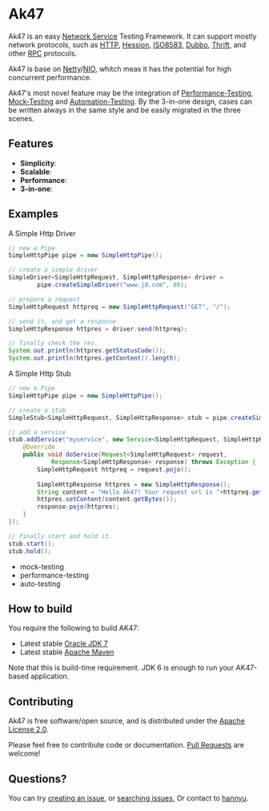 Ak47 
=========

Ak47 is an easy [Network Service](http://en.wikipedia.org/wiki/Network_service) Testing Framework. It can support mostly network protocols, such as [HTTP](http://en.wikipedia.org/wiki/Hypertext_Transfer_Protocol), [Hession](http://hessian.caucho.com/), [ISO8583](http://en.wikipedia.org/wiki/ISO_8583), [Dubbo](https://github.com/alibaba/dubbo), [Thrift](https://thrift.apache.org/), and other [RPC](http://en.wikipedia.org/wiki/Remote_procedure_call) protocols. 

Ak47 is base on [Netty](http://netty.io)/[NIO](http://en.wikipedia.org/wiki/Non-blocking_I/O_(Java)), whitch meas it has the potential for high concurrent performance. 

Ak47's most novel feature may be the integration of [Performance-Testing](http://en.wikipedia.org/wiki/Performance_testing), [Mock-Testing](http://en.wikipedia.org/wiki/Mock_object) and [Automation-Testing](http://en.wikipedia.org/wiki/Test_automation). By the 3-in-one design, cases can be written always in the same style and be easily migrated in the three scenes.


## Features

- **Simplicity**: 
- **Scalable**: 
- **Performance**: 
- **3-in-one**: 

## Examples
A Simple Http Driver
```java
// new a Pipe
SimpleHttpPipe pipe = new SimpleHttpPipe();

// create a simple driver
SimpleDriver<SimpleHttpRequest, SimpleHttpResponse> driver = 
        pipe.createSimpleDriver("www.jd.com", 80);

// prepare a request
SimpleHttpRequest httpreq = new SimpleHttpRequest("GET", "/");

// send it, and get a response
SimpleHttpResponse httpres = driver.send(httpreq);

// finally check the res.
System.out.println(httpres.getStatusCode());
System.out.println(httpres.getContent().length);
```
A Simple Http Stub
```java
// new a Pipe
SimpleHttpPipe pipe = new SimpleHttpPipe();

// create a stub
SimpleStub<SimpleHttpRequest, SimpleHttpResponse> stub = pipe.createSimpleStub(8055);

// add a service
stub.addService("myservice", new Service<SimpleHttpRequest, SimpleHttpResponse>(){
    @Override
    public void doService(Request<SimpleHttpRequest> request,
            Response<SimpleHttpResponse> response) throws Exception {
        SimpleHttpRequest httpreq = request.pojo();
        
        SimpleHttpResponse httpres = new SimpleHttpResponse();
        String content = "Hello Ak47! Your request url is "+httpreq.getUrl();
        httpres.setContent(content.getBytes());
        response.pojo(httpres);
    }
});

// finally start and hold it.
stub.start();
stub.hold();
```


- mock-testing
- performance-testing
- auto-testing


## How to build

You require the following to build AK47:

* Latest stable [Oracle JDK 7](http://www.oracle.com/technetwork/java/)
* Latest stable [Apache Maven](http://maven.apache.org/)

Note that this is build-time requirement.  JDK 6 is enough to run your AK47-based application.



## Contributing 

Ak47 is free software/open source, and is distributed under the [Apache License 2.0](http://www.apache.org/licenses/LICENSE-2.0).

Please feel free to contribute code or documentation. [Pull Requests](https://help.github.com/articles/using-pull-requests/) are welcome!


## Questions?

You can try [creating an issue](https://help.github.com/articles/creating-an-issue/), or 
[searching issues](https://help.github.com/articles/searching-issues/), Or contact to [hannyu](https://github.com/hannyu).

